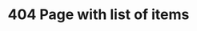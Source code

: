 ---
title: 404 Page with list of items
category: Marketing
paid: true
isActive: true
ltr: {"vue":{"vueCss":[],"vueTail":[]},"react":{"jsxCss":[],"jsxTail":[{"label":"App.jsx","code":"export default () => {\n\n    const navigations = [\n        {\n            icon:\n                <svg xmlns=\"http://www.w3.org/2000/svg\" fill=\"none\" viewBox=\"0 0 24 24\" strokeWidth={1.5} stroke=\"currentColor\" className=\"w-6 h-6\">\n                    <path strokeLinecap=\"round\" strokeLinejoin=\"round\" d=\"M3.75 6A2.25 2.25 0 016 3.75h2.25A2.25 2.25 0 0110.5 6v2.25a2.25 2.25 0 01-2.25 2.25H6a2.25 2.25 0 01-2.25-2.25V6zM3.75 15.75A2.25 2.25 0 016 13.5h2.25a2.25 2.25 0 012.25 2.25V18a2.25 2.25 0 01-2.25 2.25H6A2.25 2.25 0 013.75 18v-2.25zM13.5 6a2.25 2.25 0 012.25-2.25H18A2.25 2.25 0 0120.25 6v2.25A2.25 2.25 0 0118 10.5h-2.25a2.25 2.25 0 01-2.25-2.25V6zM13.5 15.75a2.25 2.25 0 012.25-2.25H18a2.25 2.25 0 012.25 2.25V18A2.25 2.25 0 0118 20.25h-2.25A2.25 2.25 0 0113.5 18v-2.25z\" />\n                </svg>,\n            title: \"Resources\",\n            desc: \"Lorem Ipsum is simply dummy text of the printing\",\n            href: \"javascript:void(0)\"\n        },\n        {\n            icon:\n                <svg xmlns=\"http://www.w3.org/2000/svg\" fill=\"none\" viewBox=\"0 0 24 24\" strokeWidth={1.5} stroke=\"currentColor\" className=\"w-6 h-6\">\n                    <path strokeLinecap=\"round\" strokeLinejoin=\"round\" d=\"M12 6.042A8.967 8.967 0 006 3.75c-1.052 0-2.062.18-3 .512v14.25A8.987 8.987 0 016 18c2.305 0 4.408.867 6 2.292m0-14.25a8.966 8.966 0 016-2.292c1.052 0 2.062.18 3 .512v14.25A8.987 8.987 0 0018 18a8.967 8.967 0 00-6 2.292m0-14.25v14.25\" />\n                </svg>,\n            title: \"Guides\",\n            desc: \"Lorem Ipsum is simply dummy text of the printing\",\n            href: \"javascript:void(0)\"\n        },\n        {\n            icon:\n                <svg xmlns=\"http://www.w3.org/2000/svg\" fill=\"none\" viewBox=\"0 0 24 24\" strokeWidth={1.5} stroke=\"currentColor\" className=\"w-6 h-6\">\n                    <path strokeLinecap=\"round\" strokeLinejoin=\"round\" d=\"M11.25 11.25l.041-.02a.75.75 0 011.063.852l-.708 2.836a.75.75 0 001.063.853l.041-.021M21 12a9 9 0 11-18 0 9 9 0 0118 0zm-9-3.75h.008v.008H12V8.25z\" />\n                </svg>,\n            title: \"Support\",\n            desc: \"Lorem Ipsum is simply dummy text of the printing\",\n            href: \"javascript:void(0)\"\n        }\n    ]\n\n    return (\n        <main>\n            <div className=\"max-w-screen-xl mx-auto px-4 flex items-center justify-start h-screen md:px-8\">\n                <div className=\"max-w-lg mx-auto text-gray-600\">\n                    <div className=\"space-y-3 text-center\">\n                        <h3 className=\"text-indigo-600 font-semibold\">\n                            404 Error\n                        </h3>\n                        <p className=\"text-gray-800 text-4xl font-semibold sm:text-5xl\">\n                            Page not found\n                        </p>\n                        <p>\n                            Sorry, the page you are looking for could not be found or has been removed.\n                        </p>\n                    </div>\n                    <div className=\"mt-12\">\n                        <ul className=\"divide-y\">\n                            {\n                                navigations.map((item, idx) => (\n                                    <li key={idx} className=\"flex gap-x-4 py-6\">\n                                        <div className=\"flex-none w-14 h-14 bg-indigo-50 rounded-full text-indigo-600 flex items-center justify-center\">\n                                            {item.icon}\n                                        </div>\n                                        <div className=\"space-y-1\">\n                                            <h4 className=\"text-gray-800 font-medium\">{item.title}</h4>\n                                            <p>\n                                                {item.desc}\n                                            </p>\n                                            <a href={item.href} className=\"text-sm text-indigo-600 duration-150 hover:text-indigo-400 font-medium inline-flex items-center gap-x-1\">\n                                                Learn more\n                                                <svg xmlns=\"http://www.w3.org/2000/svg\" viewBox=\"0 0 20 20\" fill=\"currentColor\" className=\"w-5 h-5\">\n                                                    <path fillRule=\"evenodd\" d=\"M5 10a.75.75 0 01.75-.75h6.638L10.23 7.29a.75.75 0 111.04-1.08l3.5 3.25a.75.75 0 010 1.08l-3.5 3.25a.75.75 0 11-1.04-1.08l2.158-1.96H5.75A.75.75 0 015 10z\" clipRule=\"evenodd\" />\n                                                </svg>\n                                            </a>\n                                        </div>\n                                    </li>\n                                ))\n                            }\n                        </ul>\n                    </div>\n                </div>\n            </div>\n        </main>\n    )\n}"}]},"preview":"function App() {\n\n    const navigations = [\n        {\n            icon:\n                <svg xmlns=\"http://www.w3.org/2000/svg\" fill=\"none\" viewBox=\"0 0 24 24\" strokeWidth={1.5} stroke=\"currentColor\" className=\"w-6 h-6\">\n                    <path strokeLinecap=\"round\" strokeLinejoin=\"round\" d=\"M3.75 6A2.25 2.25 0 016 3.75h2.25A2.25 2.25 0 0110.5 6v2.25a2.25 2.25 0 01-2.25 2.25H6a2.25 2.25 0 01-2.25-2.25V6zM3.75 15.75A2.25 2.25 0 016 13.5h2.25a2.25 2.25 0 012.25 2.25V18a2.25 2.25 0 01-2.25 2.25H6A2.25 2.25 0 013.75 18v-2.25zM13.5 6a2.25 2.25 0 012.25-2.25H18A2.25 2.25 0 0120.25 6v2.25A2.25 2.25 0 0118 10.5h-2.25a2.25 2.25 0 01-2.25-2.25V6zM13.5 15.75a2.25 2.25 0 012.25-2.25H18a2.25 2.25 0 012.25 2.25V18A2.25 2.25 0 0118 20.25h-2.25A2.25 2.25 0 0113.5 18v-2.25z\" />\n                </svg>,\n            title: \"Resources\",\n            desc: \"Lorem Ipsum is simply dummy text of the printing\",\n            href: \"javascript:void(0)\"\n        },\n        {\n            icon:\n                <svg xmlns=\"http://www.w3.org/2000/svg\" fill=\"none\" viewBox=\"0 0 24 24\" strokeWidth={1.5} stroke=\"currentColor\" className=\"w-6 h-6\">\n                    <path strokeLinecap=\"round\" strokeLinejoin=\"round\" d=\"M12 6.042A8.967 8.967 0 006 3.75c-1.052 0-2.062.18-3 .512v14.25A8.987 8.987 0 016 18c2.305 0 4.408.867 6 2.292m0-14.25a8.966 8.966 0 016-2.292c1.052 0 2.062.18 3 .512v14.25A8.987 8.987 0 0018 18a8.967 8.967 0 00-6 2.292m0-14.25v14.25\" />\n                </svg>,\n            title: \"Guides\",\n            desc: \"Lorem Ipsum is simply dummy text of the printing\",\n            href: \"javascript:void(0)\"\n        },\n        {\n            icon:\n                <svg xmlns=\"http://www.w3.org/2000/svg\" fill=\"none\" viewBox=\"0 0 24 24\" strokeWidth={1.5} stroke=\"currentColor\" className=\"w-6 h-6\">\n                    <path strokeLinecap=\"round\" strokeLinejoin=\"round\" d=\"M11.25 11.25l.041-.02a.75.75 0 011.063.852l-.708 2.836a.75.75 0 001.063.853l.041-.021M21 12a9 9 0 11-18 0 9 9 0 0118 0zm-9-3.75h.008v.008H12V8.25z\" />\n                </svg>,\n            title: \"Support\",\n            desc: \"Lorem Ipsum is simply dummy text of the printing\",\n            href: \"javascript:void(0)\"\n        }\n    ]\n\n    return (\n        <main style={{height: \"800px\"}}>\n            <div className=\"max-w-screen-xl mx-auto px-4 flex items-center justify-start h-screen md:px-8\">\n                <div className=\"max-w-lg mx-auto text-gray-600\">\n                    <div className=\"space-y-3 text-center\">\n                        <h3 className=\"text-indigo-600 font-semibold\">\n                            404 Error\n                        </h3>\n                        <p className=\"text-gray-800 text-4xl font-semibold sm:text-5xl\">\n                            Page not found\n                        </p>\n                        <p>\n                            Sorry, the page you are looking for could not be found or has been removed.\n                        </p>\n                    </div>\n                    <div className=\"mt-12\">\n                        <ul className=\"divide-y\">\n                            {\n                                navigations.map((item, idx) => (\n                                    <li key={idx} className=\"flex gap-x-4 py-6\">\n                                        <div className=\"flex-none w-14 h-14 bg-indigo-50 rounded-full text-indigo-600 flex items-center justify-center\">\n                                            {item.icon}\n                                        </div>\n                                        <div className=\"space-y-1\">\n                                            <h4 className=\"text-gray-800 font-medium\">{item.title}</h4>\n                                            <p>\n                                                {item.desc}\n                                            </p>\n                                            <a href={item.href} className=\"text-sm text-indigo-600 duration-150 hover:text-indigo-400 font-medium inline-flex items-center gap-x-1\">\n                                                Learn more\n                                                <svg xmlns=\"http://www.w3.org/2000/svg\" viewBox=\"0 0 20 20\" fill=\"currentColor\" className=\"w-5 h-5\">\n                                                    <path fillRule=\"evenodd\" d=\"M5 10a.75.75 0 01.75-.75h6.638L10.23 7.29a.75.75 0 111.04-1.08l3.5 3.25a.75.75 0 010 1.08l-3.5 3.25a.75.75 0 11-1.04-1.08l2.158-1.96H5.75A.75.75 0 015 10z\" clipRule=\"evenodd\" />\n                                                </svg>\n                                            </a>\n                                        </div>\n                                    </li>\n                                ))\n                            }\n                        </ul>\n                    </div>\n                </div>\n            </div>\n        </main>\n    )\n}"}
rtl: {"preview":"function App() {\n\n    const navigations = [\n        {\n            icon:\n                <svg xmlns=\"http://www.w3.org/2000/svg\" fill=\"none\" viewBox=\"0 0 24 24\" strokeWidth={1.5} stroke=\"currentColor\" className=\"w-6 h-6\">\n                    <path strokeLinecap=\"round\" strokeLinejoin=\"round\" d=\"M3.75 6A2.25 2.25 0 016 3.75h2.25A2.25 2.25 0 0110.5 6v2.25a2.25 2.25 0 01-2.25 2.25H6a2.25 2.25 0 01-2.25-2.25V6zM3.75 15.75A2.25 2.25 0 016 13.5h2.25a2.25 2.25 0 012.25 2.25V18a2.25 2.25 0 01-2.25 2.25H6A2.25 2.25 0 013.75 18v-2.25zM13.5 6a2.25 2.25 0 012.25-2.25H18A2.25 2.25 0 0120.25 6v2.25A2.25 2.25 0 0118 10.5h-2.25a2.25 2.25 0 01-2.25-2.25V6zM13.5 15.75a2.25 2.25 0 012.25-2.25H18a2.25 2.25 0 012.25 2.25V18A2.25 2.25 0 0118 20.25h-2.25A2.25 2.25 0 0113.5 18v-2.25z\" />\n                </svg>,\n            title: \"الموارد\",\n            desc: \"لوريم إيبسوم هو ببساطة نص شكلي للطباعة\",\n            href: \"javascript:void(0)\"\n        },\n        {\n            icon:\n                <svg xmlns=\"http://www.w3.org/2000/svg\" fill=\"none\" viewBox=\"0 0 24 24\" strokeWidth={1.5} stroke=\"currentColor\" className=\"w-6 h-6\">\n                    <path strokeLinecap=\"round\" strokeLinejoin=\"round\" d=\"M12 6.042A8.967 8.967 0 006 3.75c-1.052 0-2.062.18-3 .512v14.25A8.987 8.987 0 016 18c2.305 0 4.408.867 6 2.292m0-14.25a8.966 8.966 0 016-2.292c1.052 0 2.062.18 3 .512v14.25A8.987 8.987 0 0018 18a8.967 8.967 0 00-6 2.292m0-14.25v14.25\" />\n                </svg>,\n            title: \"الإرشاد\",\n            desc: \"لوريم إيبسوم هو ببساطة نص شكلي للطباعة\",\n            href: \"javascript:void(0)\"\n        },\n        {\n            icon:\n                <svg xmlns=\"http://www.w3.org/2000/svg\" fill=\"none\" viewBox=\"0 0 24 24\" strokeWidth={1.5} stroke=\"currentColor\" className=\"w-6 h-6\">\n                    <path strokeLinecap=\"round\" strokeLinejoin=\"round\" d=\"M11.25 11.25l.041-.02a.75.75 0 011.063.852l-.708 2.836a.75.75 0 001.063.853l.041-.021M21 12a9 9 0 11-18 0 9 9 0 0118 0zm-9-3.75h.008v.008H12V8.25z\" />\n                </svg>,\n            title: \"الدعم\",\n            desc: \"لوريم إيبسوم هو ببساطة نص شكلي للطباعة\",\n            href: \"javascript:void(0)\"\n        }\n    ]\n\n    return (\n        <main style={{height: \"800px\"}}>\n            <div className=\"max-w-screen-xl mx-auto px-4 flex items-center justify-start h-screen md:px-8\">\n                <div className=\"max-w-lg mx-auto text-gray-600\">\n                    <div className=\"space-y-3 text-center\">\n                        <h3 className=\"text-indigo-600 font-semibold\">\n                           خطأ 404\n                        </h3>\n                        <p className=\"text-gray-800 text-4xl font-semibold sm:text-5xl\">\n                            الصفحة غير موجودة\n                        </p>\n                        <p>\n                            عذرا، الصفحة التي تبحث عنها لا يمكن العثور عليها أو قد تم إزالتها.\n                        </p>\n                    </div>\n                    <div className=\"mt-12\">\n                        <ul className=\"divide-y\">\n                            {\n                                navigations.map((item, idx) => (\n                                    <li key={idx} className=\"flex gap-x-4 py-6\">\n                                        <div className=\"flex-none w-14 h-14 bg-indigo-50 rounded-full text-indigo-600 flex items-center justify-center\">\n                                            {item.icon}\n                                        </div>\n                                        <div className=\"space-y-1\">\n                                            <h4 className=\"text-gray-800 font-medium\">{item.title}</h4>\n                                            <p>\n                                                {item.desc}\n                                            </p>\n                                            <a href={item.href} className=\"text-sm text-indigo-600 duration-150 hover:text-indigo-400 font-medium inline-flex items-center gap-x-1\">\n                                                معرفة المزيد\n                                                <svg xmlns=\"http://www.w3.org/2000/svg\" fill=\"none\" viewBox=\"0 0 24 24\" stroke-width=\"1.5\" stroke=\"currentColor\" className=\"w-5 h-5\">\n                                                    <path stroke-linecap=\"round\" stroke-linejoin=\"round\" d=\"M6.75 15.75L3 12m0 0l3.75-3.75M3 12h18\" />\n                                                </svg>\n\n                                            </a>\n                                        </div>\n                                    </li>\n                                ))\n                            }\n                        </ul>\n                    </div>\n                </div>\n            </div>\n        </main>\n    )\n}","react":{"jsxTail":[{"label":"App.jsx","code":"export default () => {\n\n    const navigations = [\n        {\n            icon:\n                <svg xmlns=\"http://www.w3.org/2000/svg\" fill=\"none\" viewBox=\"0 0 24 24\" strokeWidth={1.5} stroke=\"currentColor\" className=\"w-6 h-6\">\n                    <path strokeLinecap=\"round\" strokeLinejoin=\"round\" d=\"M3.75 6A2.25 2.25 0 016 3.75h2.25A2.25 2.25 0 0110.5 6v2.25a2.25 2.25 0 01-2.25 2.25H6a2.25 2.25 0 01-2.25-2.25V6zM3.75 15.75A2.25 2.25 0 016 13.5h2.25a2.25 2.25 0 012.25 2.25V18a2.25 2.25 0 01-2.25 2.25H6A2.25 2.25 0 013.75 18v-2.25zM13.5 6a2.25 2.25 0 012.25-2.25H18A2.25 2.25 0 0120.25 6v2.25A2.25 2.25 0 0118 10.5h-2.25a2.25 2.25 0 01-2.25-2.25V6zM13.5 15.75a2.25 2.25 0 012.25-2.25H18a2.25 2.25 0 012.25 2.25V18A2.25 2.25 0 0118 20.25h-2.25A2.25 2.25 0 0113.5 18v-2.25z\" />\n                </svg>,\n            title: \"الموارد\",\n            desc: \"لوريم إيبسوم هو ببساطة نص شكلي للطباعة\",\n            href: \"javascript:void(0)\"\n        },\n        {\n            icon:\n                <svg xmlns=\"http://www.w3.org/2000/svg\" fill=\"none\" viewBox=\"0 0 24 24\" strokeWidth={1.5} stroke=\"currentColor\" className=\"w-6 h-6\">\n                    <path strokeLinecap=\"round\" strokeLinejoin=\"round\" d=\"M12 6.042A8.967 8.967 0 006 3.75c-1.052 0-2.062.18-3 .512v14.25A8.987 8.987 0 016 18c2.305 0 4.408.867 6 2.292m0-14.25a8.966 8.966 0 016-2.292c1.052 0 2.062.18 3 .512v14.25A8.987 8.987 0 0018 18a8.967 8.967 0 00-6 2.292m0-14.25v14.25\" />\n                </svg>,\n            title: \"الإرشاد\",\n            desc: \"لوريم إيبسوم هو ببساطة نص شكلي للطباعة\",\n            href: \"javascript:void(0)\"\n        },\n        {\n            icon:\n                <svg xmlns=\"http://www.w3.org/2000/svg\" fill=\"none\" viewBox=\"0 0 24 24\" strokeWidth={1.5} stroke=\"currentColor\" className=\"w-6 h-6\">\n                    <path strokeLinecap=\"round\" strokeLinejoin=\"round\" d=\"M11.25 11.25l.041-.02a.75.75 0 011.063.852l-.708 2.836a.75.75 0 001.063.853l.041-.021M21 12a9 9 0 11-18 0 9 9 0 0118 0zm-9-3.75h.008v.008H12V8.25z\" />\n                </svg>,\n            title: \"الدعم\",\n            desc: \"لوريم إيبسوم هو ببساطة نص شكلي للطباعة\",\n            href: \"javascript:void(0)\"\n        }\n    ]\n\n    return (\n        <main>\n            <div className=\"max-w-screen-xl mx-auto px-4 flex items-center justify-start h-screen md:px-8\">\n                <div className=\"max-w-lg mx-auto text-gray-600\">\n                    <div className=\"space-y-3 text-center\">\n                        <h3 className=\"text-indigo-600 font-semibold\">\n                           خطأ 404\n                        </h3>\n                        <p className=\"text-gray-800 text-4xl font-semibold sm:text-5xl\">\n                            الصفحة غير موجودة\n                        </p>\n                        <p>\n                            عذرا، الصفحة التي تبحث عنها لا يمكن العثور عليها أو قد تم إزالتها.\n                        </p>\n                    </div>\n                    <div className=\"mt-12\">\n                        <ul className=\"divide-y\">\n                            {\n                                navigations.map((item, idx) => (\n                                    <li key={idx} className=\"flex gap-x-4 py-6\">\n                                        <div className=\"flex-none w-14 h-14 bg-indigo-50 rounded-full text-indigo-600 flex items-center justify-center\">\n                                            {item.icon}\n                                        </div>\n                                        <div className=\"space-y-1\">\n                                            <h4 className=\"text-gray-800 font-medium\">{item.title}</h4>\n                                            <p>\n                                                {item.desc}\n                                            </p>\n                                            <a href={item.href} className=\"text-sm text-indigo-600 duration-150 hover:text-indigo-400 font-medium inline-flex items-center gap-x-1\">\n                                                معرفة المزيد\n                                                <svg xmlns=\"http://www.w3.org/2000/svg\" fill=\"none\" viewBox=\"0 0 24 24\" stroke-width=\"1.5\" stroke=\"currentColor\" className=\"w-5 h-5\">\n                                                    <path stroke-linecap=\"round\" stroke-linejoin=\"round\" d=\"M6.75 15.75L3 12m0 0l3.75-3.75M3 12h18\" />\n                                                </svg>\n\n                                            </a>\n                                        </div>\n                                    </li>\n                                ))\n                            }\n                        </ul>\n                    </div>\n                </div>\n            </div>\n        </main>\n    )\n}"}],"jsxCss":[]},"vue":{"vueCss":[],"vueTail":[]}}
slug: /404-pages
id: c5a0cc9e-a2ff-4493-8589-1d62afb9a2ef
created_at: 1671313017224
---